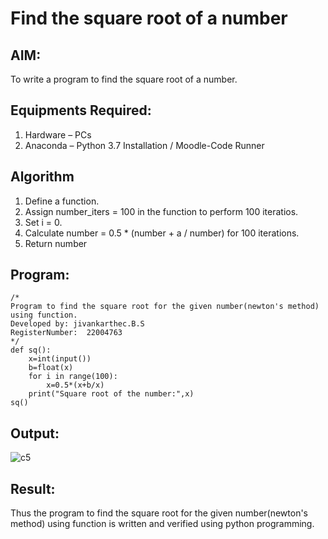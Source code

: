 # Find the square root of a number

## AIM:
To write a program to find the square root of a number.

## Equipments Required:
1. Hardware – PCs
2. Anaconda – Python 3.7 Installation / Moodle-Code Runner

## Algorithm
1. Define a function.
2. Assign number_iters = 100 in the function to perform 100 iteratios.
3. Set i = 0.
4. Calculate  number = 0.5 * (number + a / number) for 100 iterations.
5. Return number

## Program:
```
/*
Program to find the square root for the given number(newton's method) using function.
Developed by: jivankarthec.B.S
RegisterNumber:  22004763
*/
def sq():
    x=int(input())
    b=float(x)
    for i in range(100):
        x=0.5*(x+b/x)
    print("Square root of the number:",x)
sq()

```

## Output:
![c5](https://user-images.githubusercontent.com/121165867/212467369-2c126879-6107-4e5d-88e3-67b7fc3126da.png)



## Result:
Thus the program to find the square root for the given number(newton's method) using function is written and verified using python programming.

